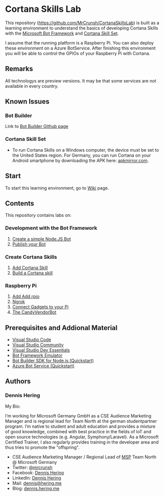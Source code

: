 # Cortana Skills Lab
This repository (https://github.com/MrCrunsh/CortanaSkillsLab) is built as a learning environment to understand the basics of developing Cortana Skills with the [Microsoft Bot Framework][1] and [Cortana Skill Set][2].

I assume that the running platform is a Raspberry Pi. You can also deploy these environment on a Azure BotService.
After finishing this environment you will be able to control the GPIOs of your Raspberry Pi with Cortana.

[1]: https://dev.botframework.com/
[2]: https://developer.microsoft.com/de-de/cortana/

## Remarks ##
All technologys are preview versions. It may be that some services are not available in every country.

## Known Issues ##

### Bot Builder ###
Link to [Bot Builder Github page](https://github.com/Microsoft/BotBuilder)

### Cortana Skill Set ###
+ To run Cortana Skills on a Windows computer, the device must be set to the United States region. For Germany, you can run Cortana on your Android smartphone by downloading the APK here: [apkmirror.com](https://www.apkmirror.com/apk/microsoft-corporation/cortana/).

## Start ##
To start this learning environment, go to [Wiki](https://github.com/MrCrunsh/CortanaSkillsLab/wiki) page.

## Contents ##
This repository contains labs on:

### Development with the Bot Framework ###
1. [Create a simple Node.JS Bot](https://github.com/MrCrunsh/CortanaSkillsLab/wiki/First-steps-of-creating-a-Bot-(Node.JS))
1. [Publish your Bot](https://github.com/MrCrunsh/CortanaSkillsLab/wiki/Publish-your-Bot)

### Create Cortana Skills ###
1. [Add Cortana Skill](https://github.com/MrCrunsh/CortanaSkillsLab/wiki/Add-Cortana-Skill)
1. [Build a Cortana skill](https://github.com/MrCrunsh/CortanaSkillsLab/wiki/Build-a-Cortana-skill)

### Raspberry Pi ###
1. [Add Add rpio](https://github.com/MrCrunsh/CortanaSkillsLab/wiki/Add-rpio)
1. [Ngrok](https://github.com/MrCrunsh/CortanaSkillsLab/wiki/Ngrok)
1. [Connect Gadgets to your Pi](https://github.com/MrCrunsh/CortanaSkillsLab/wiki/Connect-Gadgets-to-your-Pi)
1. [The CandyVendorBot](https://github.com/MrCrunsh/CortanaSkillsLab/wiki/CandyBot)

## Prerequisites and Addional Material ##
- [Visual Studio Code](https://code.visualstudio.com/)
- [Visual Studio Community](https://www.visualstudio.com/vs/)
- [Visual Studio Dev Essentials](https://www.visualstudio.com/dev-essentials/)
- [Bot Framework Emulator](https://emulator.botframework.com/)
- [Bot Builder SDK for Node.js (Quickstart)](https://docs.microsoft.com/en-us/bot-framework/nodejs/bot-builder-nodejs-quickstart)
- [Azure Bot Service (Quickstart)](https://docs.microsoft.com/en-us/bot-framework/azure-bot-service-quickstart)

## Authors ##

### Dennis Hering ###
My Bio:

I‘m working for Microsoft Germany GmbH as a CSE Audience Marketing Manager and is regional lead for Team North at the german studentpartner program. 
I’m native to student and adult education and provides a mixture of good knowledge, combined with best practice in the fields of IoT and open source technologies (e.g. Angular, Symphony/Laravel). 
As a Microsoft Certified Trainer, I also regularly provides training in the developer area and thus tries to promote the "offspring".

- CSE Audience Marketing Manager / Regional Lead of [MSP](http://www.studentpartners.de/) Team North @ Microsoft Germany
- Twitter: [@mrcrunsh](https://twitter.com/mrcrunsh)
- Facebook: [Dennis Hering](https://www.facebook.com/den.hering)
- LinkedIn: [Dennis Hering](https://www.linkedin.com/in/dennis-hering/)
- Mail: [dennis@hering.me](mailto:dennis@hering.me)
- Blog: [dennis.hering.me](http://dennis.hering.me/)
